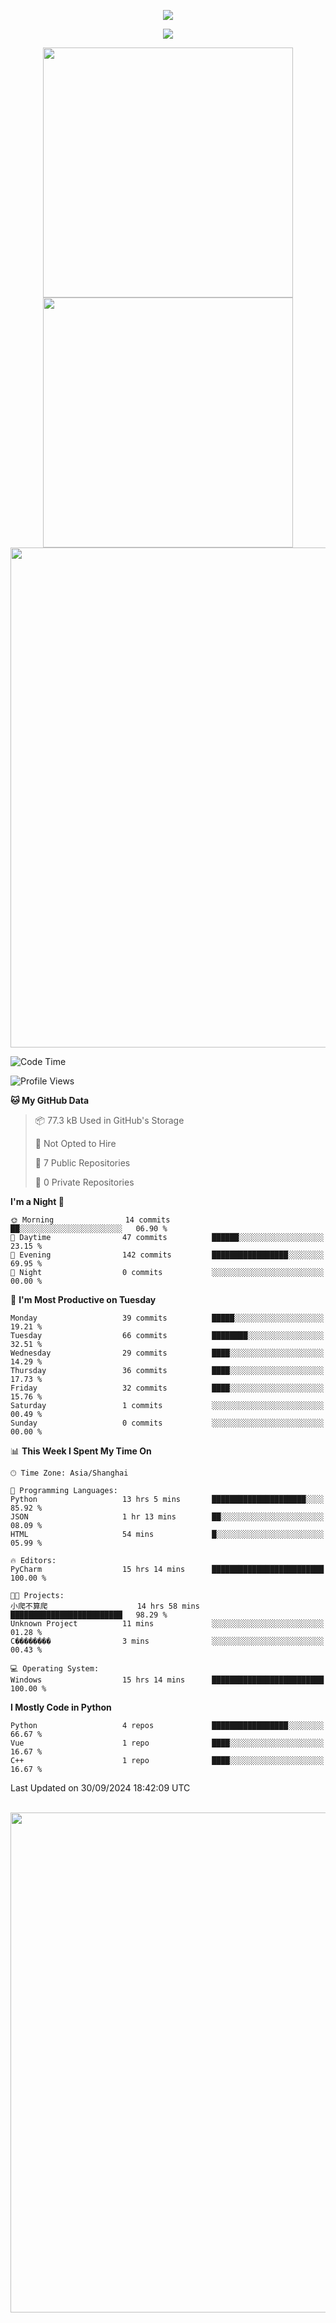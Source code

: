 <!-- header -->
<p align="center">
<img src="https://capsule-render.vercel.app/api?type=waving&color=timeGradient&height=300&&section=header&text=👋%20Hi&fontSize=90&fontAlign=50&fontAlignY=30&desc=I’m%20echoChalo&descAlign=50&descSize=30&descAlignY=60&animation=twinkling" />
</p>
<!--subheader -->
<p align="center">
<img src="https://readme-typing-svg.demolab.com?font=Montserrat&pause=1000&color=28F7E8&background=498FF600&center=true&vCenter=true&random=false&width=435&lines=Welcome+to+my+Github+profile+page!" />
</p>
<!-- data-->

<p align="center">
<img align="center" width="400" src="https://github-readme-stats.vercel.app/api?username=echoChalo&theme=github-compact" />
<img align="center" width="400" src="https://streak-stats.demolab.com?user=echoChalo&theme=tokyonight-duo&hide_border=true" />
<br/>
<img  width="800" align="center" src="https://github-readme-stats.vercel.app/api/wakatime?username=echoChalo&theme=transparent&hide_border=true&layout=compact&langs_count=22" /> 
 
<!--START_SECTION:waka-->
![Code Time](http://img.shields.io/badge/Code%20Time-149%20hrs%2034%20mins-blue)

![Profile Views](http://img.shields.io/badge/Profile%20Views-0-blue)

**🐱 My GitHub Data** 

> 📦 77.3 kB Used in GitHub's Storage 
 > 
> 🚫 Not Opted to Hire
 > 
> 📜 7 Public Repositories 
 > 
> 🔑 0 Private Repositories 
 > 
**I'm a Night 🦉** 

```text
🌞 Morning                14 commits          ██░░░░░░░░░░░░░░░░░░░░░░░   06.90 % 
🌆 Daytime                47 commits          ██████░░░░░░░░░░░░░░░░░░░   23.15 % 
🌃 Evening                142 commits         █████████████████░░░░░░░░   69.95 % 
🌙 Night                  0 commits           ░░░░░░░░░░░░░░░░░░░░░░░░░   00.00 % 
```
📅 **I'm Most Productive on Tuesday** 

```text
Monday                   39 commits          █████░░░░░░░░░░░░░░░░░░░░   19.21 % 
Tuesday                  66 commits          ████████░░░░░░░░░░░░░░░░░   32.51 % 
Wednesday                29 commits          ████░░░░░░░░░░░░░░░░░░░░░   14.29 % 
Thursday                 36 commits          ████░░░░░░░░░░░░░░░░░░░░░   17.73 % 
Friday                   32 commits          ████░░░░░░░░░░░░░░░░░░░░░   15.76 % 
Saturday                 1 commits           ░░░░░░░░░░░░░░░░░░░░░░░░░   00.49 % 
Sunday                   0 commits           ░░░░░░░░░░░░░░░░░░░░░░░░░   00.00 % 
```


📊 **This Week I Spent My Time On** 

```text
🕑︎ Time Zone: Asia/Shanghai

💬 Programming Languages: 
Python                   13 hrs 5 mins       █████████████████████░░░░   85.92 % 
JSON                     1 hr 13 mins        ██░░░░░░░░░░░░░░░░░░░░░░░   08.09 % 
HTML                     54 mins             █░░░░░░░░░░░░░░░░░░░░░░░░   05.99 % 

🔥 Editors: 
PyCharm                  15 hrs 14 mins      █████████████████████████   100.00 % 

🐱‍💻 Projects: 
小爬不算爬                    14 hrs 58 mins      █████████████████████████   98.29 % 
Unknown Project          11 mins             ░░░░░░░░░░░░░░░░░░░░░░░░░   01.28 % 
С��������                3 mins              ░░░░░░░░░░░░░░░░░░░░░░░░░   00.43 % 

💻 Operating System: 
Windows                  15 hrs 14 mins      █████████████████████████   100.00 % 
```

**I Mostly Code in Python** 

```text
Python                   4 repos             █████████████████░░░░░░░░   66.67 % 
Vue                      1 repo              ████░░░░░░░░░░░░░░░░░░░░░   16.67 % 
C++                      1 repo              ████░░░░░░░░░░░░░░░░░░░░░   16.67 % 
```




 Last Updated on 30/09/2024 18:42:09 UTC
<!--END_SECTION:waka-->

<br/>
<img width="800" src="https://github-readme-stats.vercel.app/api/top-langs/?username=echoChalo&&theme=transparent&hide_border=true&layout=compact&langs_count=8" />
